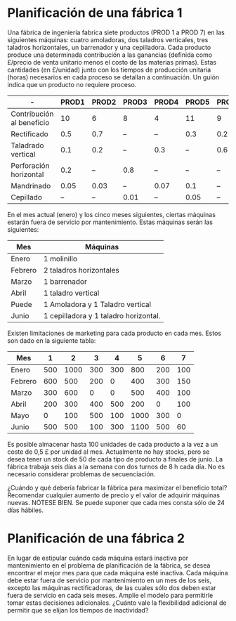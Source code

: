 # Planificación de una fábrica 1

Una fábrica de ingeniería fabrica siete productos (PROD 1 a PROD 7) en las siguientes máquinas: cuatro amoladoras, dos taladros verticales, tres taladros horizontales, un barrenador y una cepilladora. Cada producto produce una determinada contribución a las ganancias (definida como £/precio de venta unitario menos el costo de las materias primas). Estas cantidades (en £/unidad) junto con los tiempos de producción unitaria (horas) necesarios en cada proceso se detallan a continuación. Un guión indica que un producto no requiere proceso.


| -                         | PROD1 | PROD2 | PROD3 | PROD4 | PROD5 | PROD6 | PROD7 |
|---------------------------|-------|-------|-------|-------|-------|-------|-------|
| Contribución al beneficio | 10    | 6     | 8     | 4     | 11    | 9     | 3     |
| Rectificado               | 0.5   | 0.7   | –     | –     | 0.3   | 0.2   | 0.5   |
| Taladrado vertical        | 0.1   | 0.2   | –     | 0.3   | –     | 0.6   | –     |
| Perforación horizontal    | 0.2   | –     | 0.8   | –     | –     | –     | 0.6   |
| Mandrinado                | 0.05  | 0.03  | –     | 0.07  | 0.1   | –     | 0.08  |
| Cepillado                 | –     | –     | 0.01  | –     | 0.05  | –     | 0.05  |

En el mes actual (enero) y los cinco meses siguientes, ciertas máquinas estarán fuera de servicio por mantenimiento. Estas máquinas serán las siguientes:

| Mes     | Máquinas                              |
|---------|---------------------------------------|
| Enero   | 1 molinillo                           |
| Febrero | 2 taladros horizontales               |
| Marzo   | 1 barrenador                          |
| Abril   | 1 taladro vertical                    |
| Puede   | 1 Amoladora y 1 Taladro vertical      |
| Junio   | 1 cepilladora y 1 taladro horizontal. |



Existen limitaciones de marketing para cada producto en cada mes. Estos son
dado en la siguiente tabla:


| Mes     | 1   | 2    | 3   | 4   | 5    | 6   | 7   |
|---------|-----|------|-----|-----|------|-----|-----|
| Enero   | 500 | 1000 | 300 | 300 | 800  | 200 | 100 |
| Febrero | 600 | 500  | 200 | 0   | 400  | 300 | 150 |
| Marzo   | 300 | 600  | 0   | 0   | 500  | 400 | 100 |
| Abril   | 200 | 300  | 400 | 500 | 200  | 0   | 100 |
| Mayo    | 0   | 100  | 500 | 100 | 1000 | 300 | 0   |
| Junio   | 500 | 500  | 100 | 300 | 1100 | 500 | 60  |


Es posible almacenar hasta 100 unidades de cada producto a la vez a un coste de 0,5 £ por unidad al mes. Actualmente no hay stocks, pero se desea tener un stock de 50 de cada tipo de producto a finales de junio.
La fábrica trabaja seis días a la semana con dos turnos de 8 h cada día. No es necesario considerar problemas de secuenciación.

¿Cuándo y qué debería fabricar la fábrica para maximizar el beneficio total? Recomendar cualquier aumento de precio y el valor de adquirir máquinas nuevas.
NÓTESE BIEN. Se puede suponer que cada mes consta sólo de 24 días hábiles.


# Planificación de una fábrica 2

En lugar de estipular cuándo cada máquina estará inactiva por mantenimiento en el problema de planificación de la fábrica, se desea encontrar el mejor mes para que cada máquina esté inactiva. Cada máquina debe estar fuera de servicio por mantenimiento en un mes de los seis, excepto las máquinas rectificadoras, de las cuales sólo dos deben estar fuera de servicio en cada seis meses. Amplíe el modelo para permitirle tomar estas decisiones adicionales. ¿Cuánto vale la flexibilidad adicional de permitir que se elijan los tiempos de inactividad?
